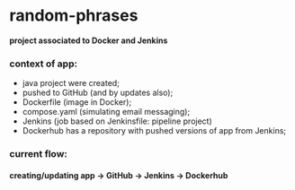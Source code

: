 # random-phrases
**project associated to Docker and Jenkins**

### context of app:
* java project were created;
* pushed to GitHub (and by updates also);
* Dockerfile (image in Docker);
* compose.yaml (simulating email messaging);
* Jenkins (job based on Jenkinsfile: pipeline project)
* Dockerhub has a repository with pushed versions of app from Jenkins;

### current flow:
#### creating/updating app -> GitHub -> Jenkins -> Dockerhub
